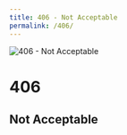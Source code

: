 ```yaml
---
title: 406 - Not Acceptable
permalink: /406/
---
```

<div>
    <img src="http://i.imgur.com/QkvNs5z.jpg" alt="406 - Not Acceptable" />
    <h1>406</h1>
    <h2>Not Acceptable</h2>
</div>
